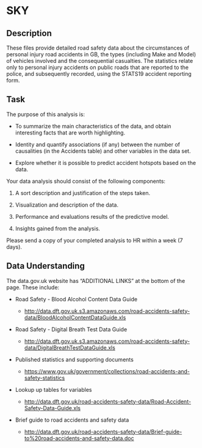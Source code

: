 # SKY

## Description 

These files provide detailed road safety data about the circumstances of personal injury road accidents in GB, the types (including Make and Model) of vehicles involved and the consequential casualties. The statistics relate only to personal injury accidents on public roads that are reported to the police, and subsequently recorded, using the STATS19 accident reporting form. 

## Task 

The purpose of this analysis is:

* To summarize the main characteristics of the data, and obtain interesting facts that are worth highlighting.

* Identity and quantify associations (if any) between the number of causalities (in the Accidents table) and other variables in the data set.

* Explore whether it is possible to predict accident hotspots based on the data. 

Your data analysis should consist of the following components:

1. A sort description and justification of the steps taken.

2. Visualization and description of the data.

3. Performance and evaluations results of the predictive model.

4. Insights gained from the analysis. 

Please send a copy of your completed analysis to HR within a week (7 days).

## Data Understanding

The data.gov.uk website has “ADDITIONAL LINKS” at the bottom of the page. These include:

* Road Safety - Blood Alcohol Content Data Guide
  * http://data.dft.gov.uk.s3.amazonaws.com/road-accidents-safety-data/BloodAlcoholContentDataGuide.xls 

* Road Safety - Digital Breath Test Data Guide
  * http://data.dft.gov.uk.s3.amazonaws.com/road-accidents-safety-data/DigitalBreathTestDataGuide.xls 

* Published statistics and supporting documents
  * https://www.gov.uk/government/collections/road-accidents-and-safety-statistics 

* Lookup up tables for variables
  * http://data.dft.gov.uk/road-accidents-safety-data/Road-Accident-Safety-Data-Guide.xls 

* Brief guide to road accidents and safety data
  * http://data.dft.gov.uk/road-accidents-safety-data/Brief-guide-to%20road-accidents-and-safety-data.doc 
